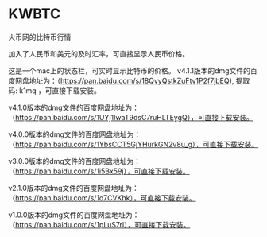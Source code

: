 # KWBTC

火币网的比特币行情

加入了人民币和美元的及时汇率，可直接显示人民币价格。

这是一个mac上的状态栏，可实时显示比特币的价格。
v4.1.1版本的dmg文件的百度网盘地址为：（https://pan.baidu.com/s/18QvyQstkZuFtv1P2f7jbEQ), 提取码: k1mq ，可直接下载安装。

v4.1.0版本的dmg文件的百度网盘地址为：（https://pan.baidu.com/s/1UYj1IwaT9dsC7ruHLTEygQ），可直接下载安装。

v4.0.0版本的dmg文件的百度网盘地址为：（https://pan.baidu.com/s/1YbsCCT5GjYHurkGN2v8u_g），可直接下载安装。

v3.0.0版本的dmg文件的百度网盘地址为：（https://pan.baidu.com/s/1i5Bx59j），可直接下载安装。

v2.1.0版本的dmg文件的百度网盘地址为：（https://pan.baidu.com/s/1o7CVKhk），可直接下载安装。

v1.0.0版本的dmg文件的百度网盘地址为：（https://pan.baidu.com/s/1pLuS7rl），可直接下载安装。
